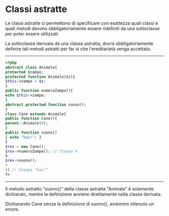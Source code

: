 # Classi astratte

Le classi astratte ci permettono
di specificare con esattezza quali classi e quali metodi devono
obbligatoriamente essere ridefiniti da una sottoclasse per
poter essere utilizzati.

La sottoclasse derivata da una classe astratta, dovrà
obbligatoriamente definire tali metodi astratti 
per far sì che l'ereditarietà venga accettata.


---

```php
<?php
abstract class Animale{
protected $zampe;
protected function Animale($z){
$this->zampe = $z;
}
public function numeroZampe(){
echo $this->zampe;
}
abstract protected function suono();
}
class Cane extends Animale{
public function Cane(){
parent::Animale(4);
}
public function suono()
{ echo "bau!"; }
}
$rex = new Cane();
$rex->numeroZampe(); // Stampa 4
$
$rex->suono();
>
() // Stampa "bau!”
?>
```

---

Il metodo astratto "suono()" della classe astratta
"Animale" è solamente dichiarato, mentre la definizione avviene
direttamente nella classe derivata.

Dichiarando Cane senza la definizione di suono(),
avremmo ottenuto un errore.